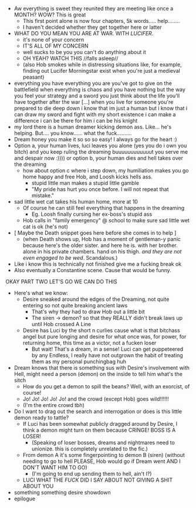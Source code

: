 - Aw everything is sweet they reunited they are meeting like once a MONTH? WOW? This is great
  - This first point alone is now four chapters, 5k words..... help........
  - I haven't decided whether they get together here or latter
- WHAT DO YOU MEAN YOU ARE AT WAR. WITH _LUCIFER_.
  - it's none of your concern
  - IT'S ALL OF MY CONCERN
  - well sucks to be you you can't do anything about it
  - OH YEAH? WATCH THIS //falls asleep//
  - (also Hob smokes while in distressing situations like, for example, finding out Lucifer Morningstar exist when you're just a medieval peasant)
- everything you have everything you are you've got to give on the battlefield when everything is chaos and you have nothing but the way you feel your strategy and a sword you just think about the life you'll have together after the war [...] when you live for someone you're prepared to die deep down i know that im just a human but i know that i can draw my sword and fight with my short existence i can make a difference i can be there for him i can be his knight
- my lord there is a human dreamer kicking demon ass. Like... he's helping. But.... you know...... what the fuck..........
- Dream honey you make it so so so easy! I always go for the heart :)
- Option a, your human lives, luci leaves you alone (yes you do i own you bitch) and you keep ruling the dreaming buuuuuuuuuuuut you serve me and despair now :)))) or option b, your human dies and hell takes over the dreaming
  - how about option c where i step down, my humiliation makes you go home happy and free Hob, and Loosh kicks hells ass.
    - stupid little man makes a stupid little gamble
    - "My pride has hurt you once before. I will not repeat that mistake."
- sad little wet cat takes his human home, more at 10
  - Of course he can still feel everything that happens in the dreaming
    - Eg. Loosh finally cursing her ex-boss's stupid ass
  - Hob calls in "family emergency" @ school to make sure sad little wet cat is ok (he's not)
- [ Maybe the Death snippet goes here before she comes in to help ]
  - (when Death shows up, Hob has a moment of gentleman-y panic because here's the older sister. and here he is. with her brother. alone in his private chambers. hand on his thigh. _and they are not even engaged to be wed_. Scandalous.)
- Like i know this is technically not finished give me a fucking break ok
- Also eventually a Constantine scene. Cause that would be funny.

OKAY PART TWO LET'S GO WE CAN DO THIS

- Here's what we know:
  - Desire sneaked around the edges of the Dreaming, not quite entering so not quite breaking ancient laws
    - That's why they had to draw Hob out a little bit
    - The siren → demon? so that they REALLY didn't break laws up until Hob crossed A Line
  - Desire has Luci by the short n curlies cause what is that bitchass angel but pure longing and desire for what once was, for power, for returning home, this time as a victor, not a fucken loser
    - But wait! That's a dream, in a sense! Luci can get puppeteered by any Endless, I really have not outgrown the habit of treating them as my personal punchingbag huh
- Dream knows that there is something sus with Desire's involvement with Hell, might need a person (demon) on the inside to tell him what's the sitch
  - How do you get a demon to spill the beans? Well, with an exorcist, of course!
  - Jo! Jo! Jo! Jo! Jo! and the crowd (except Hob) goes wild!!!!!!
  - (I'm the entire crowd tbh)
- Do I want to drag out the search and interrogation or does is this little demon ready to tattle?
  - If Luci has been somewhat publicly dragged around by Desire, I think a demon might turn on them because CRINGE! BOSS IS A LOSER!
    - (Speaking of loser bosses, dreams and nightmares need to unionize. this is completely unrelated to the fic.)
  - From demon A it's some fingerpointing to demon B (siren) (without needing to go to hell PLEASE, Hob would go if Dream went AND I DON'T WANT HIM TO GO)
    - (I'm going to end up sending them to hell, ain't I?)
  - LUCI WHAT THE _FUCK_ DID I SAY ABOUT NOT GIVING A SHIT ABOUT YOU
- something something desire showdown
- epilogue
